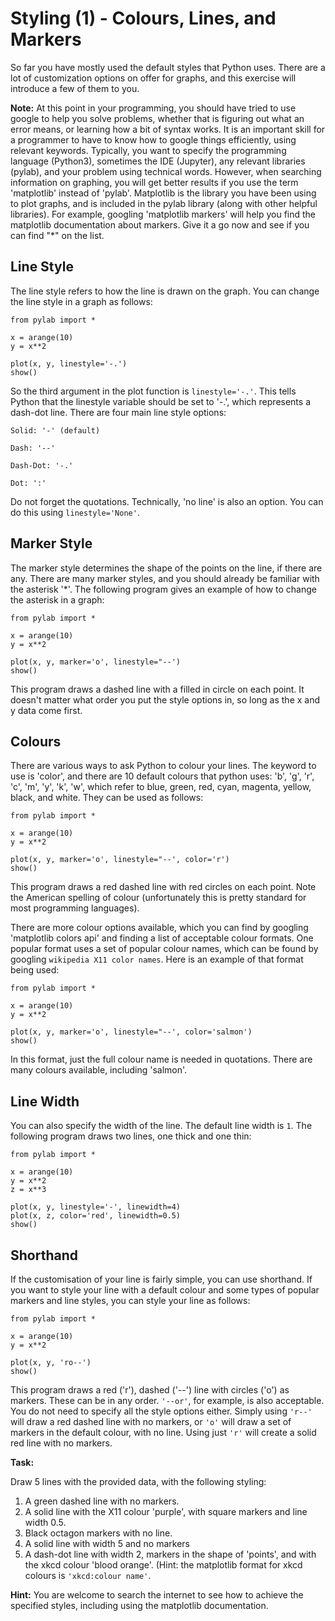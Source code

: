 # Styling (1) - Colours, Lines, and Markers

So far you have mostly used the default styles that Python uses. There are a lot of customization options on offer for graphs, and this exercise will introduce a few of them to you. 

**Note:** At this point in your programming, you should have tried to use google to help you solve problems, whether that is figuring out what an error means, or learning how a bit of syntax works. It is an important skill for a programmer to have to know how to google things efficiently, using relevant keywords. Typically, you want to specify the programming language (Python3), sometimes the IDE (Jupyter), any relevant libraries (pylab), and your problem using technical words. However, when searching information on graphing, you will get better results if you use the term 'matplotlib' instead of 'pylab'. Matplotlib is the library you have been using to plot graphs, and is included in the pylab library (along with other helpful libraries). For example, googling 'matplotlib markers' will help you find the matplotlib documentation about markers. Give it a go now and see if you can find "*" on the list. 

## Line Style

The line style refers to how the line is drawn on the graph.  You can change the line style in a graph as follows:


```
from pylab import *

x = arange(10)
y = x**2

plot(x, y, linestyle='-.')
show()
```

So the third argument in the plot function is `linestyle='-.'`. This tells Python that the linestyle variable should be set to '-.', which represents a dash-dot line. There are four main line style options:

`Solid: '-' (default)`

`Dash: '--'`

`Dash-Dot: '-.'`

`Dot: ':'`


Do not forget the quotations. Technically, 'no line' is also an option. You can do this using `linestyle='None'`.

## Marker Style

The marker style determines the shape of the points on the line, if there are any. There are many marker styles, and you should already be familiar with the asterisk '*'. The following program gives an example of how to change the asterisk in a graph:

```
from pylab import *

x = arange(10)
y = x**2

plot(x, y, marker='o', linestyle="--')
show()
```

This program draws a dashed line with a filled in circle on each point. It doesn't matter what order you put the style options in, so long as the x and y data come first.

## Colours

There are various ways to ask Python to colour your lines. The keyword to use is 'color', and there are 10 default colours that python uses: 'b', 'g', 'r', 'c', 'm', 'y', 'k', 'w', which refer to blue, green, red, cyan, magenta, yellow, black, and white. They can be used as follows:



```
from pylab import *

x = arange(10)
y = x**2

plot(x, y, marker='o', linestyle="--', color='r')
show()
```

This program draws a red dashed line with red circles on each point. Note the American spelling of colour (unfortunately this is pretty standard for most programming languages). 

There are more colour options available, which you can find by googling 'matplotlib colors api' and finding a list of acceptable colour formats. One popular format uses a set of popular colour names, which can be found by googling `wikipedia X11 color names`. Here is an example of that format being used:


```
from pylab import *

x = arange(10)
y = x**2

plot(x, y, marker='o', linestyle="--', color='salmon')
show()
```

In this format, just the full colour name is needed in quotations. There are many colours available, including 'salmon'.

## Line Width

You can also specify the width of the line. The default line width is `1`. The following program draws two lines, one thick and one thin:

```
from pylab import *

x = arange(10)
y = x**2
z = x**3

plot(x, y, linestyle='-', linewidth=4)
plot(x, z, color='red', linewidth=0.5)
show()
```


## Shorthand

If the customisation of your line is fairly simple, you can use shorthand. If you want to style your line with a default colour and some types of popular markers and line styles, you can style your line as follows:


```
from pylab import *

x = arange(10)
y = x**2

plot(x, y, 'ro--')
show()
```

This program draws a red ('r'), dashed ('--') line with circles ('o') as markers. These can be in any order. `'--or'`, for example, is also acceptable. You do not need to specify all the style options either. Simply using `'r--'` will draw a red dashed line with no markers, or `'o'` will draw a set of markers in the default colour, with no line. Using just `'r'` will create a solid red line with no markers.

**Task:** 

Draw 5 lines with the provided data, with the following styling:

1. A green dashed line with no markers.
2. A solid line with the X11 colour 'purple', with square markers and line width 0.5.
3. Black octagon markers with no line. 
4. A solid line with width 5 and no markers
5. A dash-dot line with width 2, markers in the shape of 'points', and with the xkcd colour 'blood orange'. (Hint: the matplotlib format for xkcd colours is `'xkcd:colour name'`.


**Hint:** You are welcome to search the internet to see how to achieve the specified styles, including using the matplotlib documentation. 
